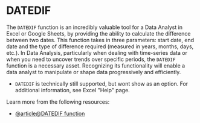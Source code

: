 # DATEDIF

The `DATEDIF` function is an incredibly valuable tool for a Data Analyst in Excel or Google Sheets, by providing the ability to calculate the difference between two dates. This function takes in three parameters: start date, end date and the type of difference required (measured in years, months, days, etc.). In Data Analysis, particularly when dealing with time-series data or when you need to uncover trends over specific periods, the `DATEDIF` function is a necessary asset. Recognizing its functionality will enable a data analyst to manipulate or shape data progressively and efficiently.

* `DATEDIF` is technically still supported, but wont show as an option. For additional information, see Excel "Help" page.

Learn more from the following resources:

- [@article@DATEDIF function](https://support.microsoft.com/en-gb/office/datedif-function-25dba1a4-2812-480b-84dd-8b32a451b35c)
